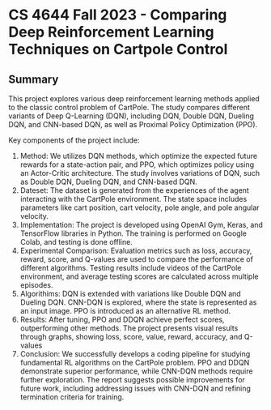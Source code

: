 # CS 4644 Fall 2023 - Comparing Deep Reinforcement Learning Techniques on Cartpole Control

## Summary
This project explores various deep reinforcement learning methods applied to the classic control problem of CartPole. The study compares different variants of Deep Q-Learning (DQN), including DQN, Double DQN, Dueling DQN, and CNN-based DQN, as well as Proximal Policy Optimization (PPO).

Key components of the project include:

1. Method: We utilizes DQN methods, which optimize the expected future rewards for a state-action pair, and PPO, which optimizes policy using an Actor-Critic architecture. The study involves variations of DQN, such as Double DQN, Dueling DQN, and CNN-based DQN.
2. Dateset: The dataset is generated from the experiences of the agent interacting with the CartPole environment. The state space includes parameters like cart position, cart velocity, pole angle, and pole angular velocity.
3. Implementation: The project is developed using OpenAI Gym, Keras, and TensorFlow libraries in Python. The training is performed on Google Colab, and testing is done offline.
4. Experimental Comparison: Evaluation metrics such as loss, accuracy, reward, score, and Q-values are used to compare the performance of different algorithms. Testing results include videos of the CartPole environment, and average testing scores are calculated across multiple episodes.
5. Algorithims: DQN is extended with variations like Double DQN and Dueling DQN. CNN-DQN is explored, where the state is represented as an input image. PPO is introduced as an alternative RL method.
6. Results: After tuning, PPO and DDQN achieve perfect scores, outperforming other methods. The project presents visual results through graphs, showing loss, score, value, reward, accuracy, and Q-values
7. Conclusion: We successfully develops a coding pipeline for studying fundamental RL algorithms on the CartPole problem. PPO and DDQN demonstrate superior performance, while CNN-DQN methods require further exploration. The report suggests possible improvements for future work, including addressing issues with CNN-DQN and refining termination criteria for training.

